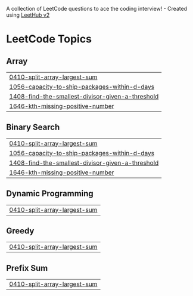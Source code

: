 A collection of LeetCode questions to ace the coding interview! - Created using [LeetHub v2](https://github.com/arunbhardwaj/LeetHub-2.0)
<!---LeetCode Topics Start-->
# LeetCode Topics
## Array
|  |
| ------- |
| [0410-split-array-largest-sum](https://github.com/GaganDC/leetcode-solutions/tree/master/0410-split-array-largest-sum) |
| [1056-capacity-to-ship-packages-within-d-days](https://github.com/GaganDC/leetcode-solutions/tree/master/1056-capacity-to-ship-packages-within-d-days) |
| [1408-find-the-smallest-divisor-given-a-threshold](https://github.com/GaganDC/leetcode-solutions/tree/master/1408-find-the-smallest-divisor-given-a-threshold) |
| [1646-kth-missing-positive-number](https://github.com/GaganDC/leetcode-solutions/tree/master/1646-kth-missing-positive-number) |
## Binary Search
|  |
| ------- |
| [0410-split-array-largest-sum](https://github.com/GaganDC/leetcode-solutions/tree/master/0410-split-array-largest-sum) |
| [1056-capacity-to-ship-packages-within-d-days](https://github.com/GaganDC/leetcode-solutions/tree/master/1056-capacity-to-ship-packages-within-d-days) |
| [1408-find-the-smallest-divisor-given-a-threshold](https://github.com/GaganDC/leetcode-solutions/tree/master/1408-find-the-smallest-divisor-given-a-threshold) |
| [1646-kth-missing-positive-number](https://github.com/GaganDC/leetcode-solutions/tree/master/1646-kth-missing-positive-number) |
## Dynamic Programming
|  |
| ------- |
| [0410-split-array-largest-sum](https://github.com/GaganDC/leetcode-solutions/tree/master/0410-split-array-largest-sum) |
## Greedy
|  |
| ------- |
| [0410-split-array-largest-sum](https://github.com/GaganDC/leetcode-solutions/tree/master/0410-split-array-largest-sum) |
## Prefix Sum
|  |
| ------- |
| [0410-split-array-largest-sum](https://github.com/GaganDC/leetcode-solutions/tree/master/0410-split-array-largest-sum) |
<!---LeetCode Topics End-->